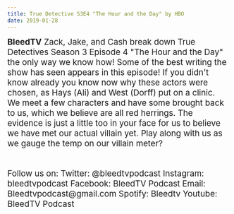 ```yaml
---
title: True Detective S3E4 "The Hour and the Day" by HBO
date: 2019-01-28
---
```


<p><span style="font-size:14pt;"><strong>BleedTV</strong> Zack, Jake, and Cash break down True Detectives Season 3 Episode 4 "The Hour and the Day" the only way we know how! Some of the best writing the show has seen appears in this episode! If you didn't know already you know now why these actors were chosen, as Hays (Ali) and West (Dorff) put on a clinic. We meet a few characters and have some brought back to us, which we believe are all red herrings. The evidence is just a little too in your face for us to believe we have met our actual villain yet. Play along with us as we gauge the temp on our villain meter?</span></p>
<p> </p>
<p><span style="font-size:14pt;">Follow us on: Twitter: @bleedtvpodcast Instagram: bleedtvpodcast Facebook: BleedTV Podcast Email: Bleedtvpodcast@gmail.com Spotify: Bleedtv Youtube: BleedTV Podcast</span></p>